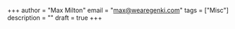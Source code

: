 +++
author = "Max Milton"
email = "max@wearegenki.com"
tags = ["Misc"]
description = ""
draft = true
+++
